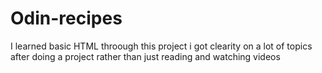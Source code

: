 # Odin-recipes
I learned basic HTML throough this project i got clearity on a lot of topics after doing a project rather than just reading and watching videos
